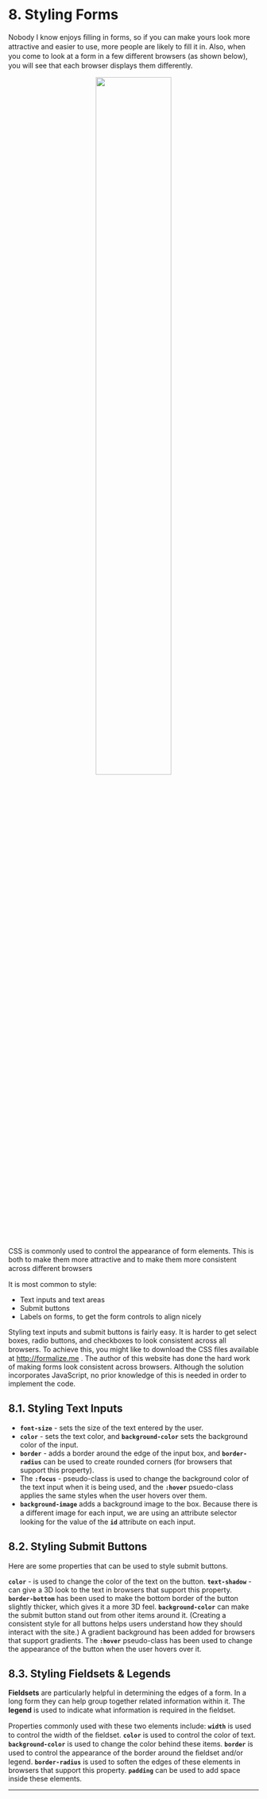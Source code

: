 # 8. Styling Forms

Nobody I know enjoys ﬁlling in forms, so if you can make yours look more attractive and easier to use, more people are likely to ﬁll it in. Also, when you come to look at a form in a few diﬀerent browsers (as shown below), you will see that each browser displays them diﬀerently.

<figure align="center">
<img src="/Ω Assets/Forms.png" width ="60%" />
<figcaption>  </figcaption>
</figure>

CSS is commonly used to control the appearance of form elements. This is both to make them more attractive and to make them more consistent across diﬀerent browsers 

It is most common to style:
- Text inputs and text areas
- Submit buttons
- Labels on forms, to get the form controls to align nicely

Styling text inputs and submit buttons is fairly easy. It is harder to get select boxes, radio buttons, and checkboxes to look consistent across all browsers. To achieve this, you might like to download the CSS ﬁles available at http://formalize.me .
The author of this website has done the hard work of making forms look consistent across browsers. Although the solution incorporates JavaScript, no prior knowledge of this is needed in order to implement the code.
## 8.1. Styling Text Inputs

- **`font-size`** - sets the size of the text entered by the user.
- **`color`** - sets the text color, and **`background-color`** sets the background color of the input.
- **`border`** - adds a border around the edge of the input box, and **`border-radius`** can be used to create rounded corners (for browsers that support this property).
- The **`:focus`** - pseudo-class is used to change the background color of the text input when it is being used, and the **`:hover`** psuedo-class applies the same styles when the user hovers over them.
- **`background-image`** adds a background image to the box. Because there is a diﬀerent image for each input, we are using an attribute selector looking for the value of the **`id`** attribute on each input.
## 8.2. Styling Submit Buttons

Here are some properties that can be used to style submit buttons. 

**`color`** - is used to change the color of the text on the button.
**`text-shadow`** - can give a 3D look to the text in browsers that support this property.
**`border-bottom`** has been used to make the bottom border of the button slightly thicker, which gives it a more 3D feel.
**`background-color`** can make the submit button stand out from other items around it. (Creating a consistent style for all buttons helps users understand how they should interact with the site.) A gradient background has been added for browsers that support gradients.
The **`:hover`** pseudo-class has been used to change the appearance of the button when the user hovers over it.
## 8.3. Styling Fieldsets & Legends

**Fieldsets** are particularly helpful in determining the edges of a form. In a long form they can help group together related information within it.
The **legend** is used to indicate what information is required in the ﬁeldset.

Properties commonly used with these two elements include:
**`width`** is used to control the width of the ﬁeldset.
**`color`** is used to control the color of text.
**`background-color`** is used to change the color behind these items.
**`border`** is used to control the appearance of the border around the ﬁeldset and/or legend.
**`border-radius`** is used to soften the edges of these elements in browsers that support this property.
**`padding`** can be used to add space inside these elements.

---
